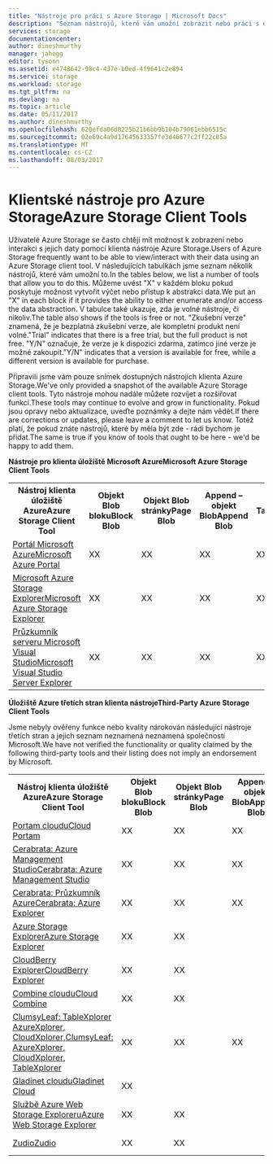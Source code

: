```yaml
---
title: "Nástroje pro práci s Azure Storage | Microsoft Docs"
description: "Seznam nástrojů, které vám umožní zobrazit nebo práci s daty Azure Storage."
services: storage
documentationcenter: 
author: dineshmurthy
manager: jahogg
editor: tysonn
ms.assetid: e4748642-98c4-437e-b0ed-4f9641c2e894
ms.service: storage
ms.workload: storage
ms.tgt_pltfrm: na
ms.devlang: na
ms.topic: article
ms.date: 05/11/2017
ms.author: dineshmurthy
ms.openlocfilehash: 620efda06d8225b21b6bb9b104b79061ebb6515c
ms.sourcegitcommit: 02e69c4a9d17645633357fe3d46677c2ff22c85a
ms.translationtype: MT
ms.contentlocale: cs-CZ
ms.lasthandoff: 08/03/2017
---
```

# <a name="azure-storage-client-tools"></a><span data-ttu-id="97d0b-103">Klientské nástroje pro Azure Storage</span><span class="sxs-lookup"><span data-stu-id="97d0b-103">Azure Storage Client Tools</span></span>
<span data-ttu-id="97d0b-104">Uživatelé Azure Storage se často chtějí mít možnost k zobrazení nebo interakci s jejich daty pomocí klienta nástroje Azure Storage.</span><span class="sxs-lookup"><span data-stu-id="97d0b-104">Users of Azure Storage frequently want to be able to view/interact with their data using an Azure Storage client tool.</span></span> <span data-ttu-id="97d0b-105">V následujících tabulkách jsme seznam několik nástrojů, které vám umožní to.</span><span class="sxs-lookup"><span data-stu-id="97d0b-105">In the tables below, we list a number of tools that allow you to do this.</span></span> <span data-ttu-id="97d0b-106">Můžeme uvést "X" v každém bloku pokud poskytuje možnost vytvořit výčet nebo přístup k abstrakci data.</span><span class="sxs-lookup"><span data-stu-id="97d0b-106">We put an "X" in each block if it provides the ability to either enumerate and/or access the data abstraction.</span></span> <span data-ttu-id="97d0b-107">V tabulce také ukazuje, zda je volné nástroje, či nikoliv.</span><span class="sxs-lookup"><span data-stu-id="97d0b-107">The table also shows if the tools is free or not.</span></span> <span data-ttu-id="97d0b-108">"Zkušební verze" znamená, že je bezplatná zkušební verze, ale kompletní produkt není volné.</span><span class="sxs-lookup"><span data-stu-id="97d0b-108">"Trial" indicates that there is a free trial, but the full product is not free.</span></span> <span data-ttu-id="97d0b-109">"Y/N" označuje, že verze je k dispozici zdarma, zatímco jiné verze je možné zakoupit.</span><span class="sxs-lookup"><span data-stu-id="97d0b-109">"Y/N" indicates that a version is available for free, while a different version is available for purchase.</span></span>

<span data-ttu-id="97d0b-110">Připravili jsme vám pouze snímek dostupných nástrojích klienta Azure Storage.</span><span class="sxs-lookup"><span data-stu-id="97d0b-110">We've only provided a snapshot of the available Azure Storage client tools.</span></span> <span data-ttu-id="97d0b-111">Tyto nástroje mohou nadále můžete rozvíjet a rozšiřovat funkcí.</span><span class="sxs-lookup"><span data-stu-id="97d0b-111">These tools may continue to evolve and grow in functionality.</span></span> <span data-ttu-id="97d0b-112">Pokud jsou opravy nebo aktualizace, uveďte poznámky a dejte nám vědět.</span><span class="sxs-lookup"><span data-stu-id="97d0b-112">If there are corrections or updates, please leave a comment to let us know.</span></span> <span data-ttu-id="97d0b-113">Totéž platí, že pokud znáte nástrojů, které by měla být zde - rádi bychom je přidat.</span><span class="sxs-lookup"><span data-stu-id="97d0b-113">The same is true if you know of tools that ought to be here - we'd be happy to add them.</span></span>

<span data-ttu-id="97d0b-114">**Nástroje pro klienta úložiště Microsoft Azure**</span><span class="sxs-lookup"><span data-stu-id="97d0b-114">**Microsoft Azure Storage Client Tools**</span></span>

<table>
  <tr>
    <th rowspan="2"><span data-ttu-id="97d0b-115">Nástroj klienta úložiště Azure</span><span class="sxs-lookup"><span data-stu-id="97d0b-115">Azure Storage Client Tool</span></span></th>
    <th rowspan="2"><span data-ttu-id="97d0b-116">Objekt Blob bloku</span><span class="sxs-lookup"><span data-stu-id="97d0b-116">Block Blob</span></span></th>
    <th rowspan="2"><span data-ttu-id="97d0b-117">Objekt Blob stránky</span><span class="sxs-lookup"><span data-stu-id="97d0b-117">Page Blob</span></span></th>
    <th rowspan="2"><span data-ttu-id="97d0b-118">Append – objekt Blob</span><span class="sxs-lookup"><span data-stu-id="97d0b-118">Append Blob</span></span></th>
    <th rowspan="2"><span data-ttu-id="97d0b-119">Tabulky</span><span class="sxs-lookup"><span data-stu-id="97d0b-119">Tables</span></span></th>
    <th rowspan="2"><span data-ttu-id="97d0b-120">Fronty</span><span class="sxs-lookup"><span data-stu-id="97d0b-120">Queues</span></span></th>
    <th rowspan="2"><span data-ttu-id="97d0b-121">Soubory</span><span class="sxs-lookup"><span data-stu-id="97d0b-121">Files</span></span></th>
    <th rowspan="2"><span data-ttu-id="97d0b-122">Free</span><span class="sxs-lookup"><span data-stu-id="97d0b-122">Free</span></span></th>
    <th colspan="4"><span data-ttu-id="97d0b-123">Platforma</span><span class="sxs-lookup"><span data-stu-id="97d0b-123">Platform</span></span></th>
  </tr>
  <tr>
    <td><span data-ttu-id="97d0b-124">Web</span><span class="sxs-lookup"><span data-stu-id="97d0b-124">Web</span></span></td>
    <td><span data-ttu-id="97d0b-125">Windows</span><span class="sxs-lookup"><span data-stu-id="97d0b-125">Windows</span></span></td>
    <td><span data-ttu-id="97d0b-126">OSX</span><span class="sxs-lookup"><span data-stu-id="97d0b-126">OSX</span></span></td>
    <td><span data-ttu-id="97d0b-127">Linux</span><span class="sxs-lookup"><span data-stu-id="97d0b-127">Linux</span></span></td>
  </tr>
  <tr>
    <td><span data-ttu-id="97d0b-128"><a href="https://azure.microsoft.com/features/azure-portal/">Portál Microsoft Azure</a></span><span class="sxs-lookup"><span data-stu-id="97d0b-128"><a href="https://azure.microsoft.com/features/azure-portal/">Microsoft Azure Portal</a></span></span></td>
    <td><span data-ttu-id="97d0b-129">X</span><span class="sxs-lookup"><span data-stu-id="97d0b-129">X</span></span></td>
    <td><span data-ttu-id="97d0b-130">X</span><span class="sxs-lookup"><span data-stu-id="97d0b-130">X</span></span></td>
    <td><span data-ttu-id="97d0b-131">X</span><span class="sxs-lookup"><span data-stu-id="97d0b-131">X</span></span></td>
    <td><span data-ttu-id="97d0b-132">X</span><span class="sxs-lookup"><span data-stu-id="97d0b-132">X</span></span></td>
    <td><span data-ttu-id="97d0b-133">X</span><span class="sxs-lookup"><span data-stu-id="97d0b-133">X</span></span></td>
    <td><span data-ttu-id="97d0b-134">X</span><span class="sxs-lookup"><span data-stu-id="97d0b-134">X</span></span></td>
    <td><span data-ttu-id="97d0b-135">Ano</span><span class="sxs-lookup"><span data-stu-id="97d0b-135">Y</span></span></td>
    <td><span data-ttu-id="97d0b-136">X</span><span class="sxs-lookup"><span data-stu-id="97d0b-136">X</span></span></td>
    <td></td>
    <td></td>
    <td></td>
  </tr>
  <tr>
    <td><span data-ttu-id="97d0b-137"><a href="http://storageexplorer.com/">Microsoft Azure Storage Explorer</a></span><span class="sxs-lookup"><span data-stu-id="97d0b-137"><a href="http://storageexplorer.com/">Microsoft Azure Storage Explorer</a></span></span></td>
    <td><span data-ttu-id="97d0b-138">X</span><span class="sxs-lookup"><span data-stu-id="97d0b-138">X</span></span></td>
    <td><span data-ttu-id="97d0b-139">X</span><span class="sxs-lookup"><span data-stu-id="97d0b-139">X</span></span></td>
    <td><span data-ttu-id="97d0b-140">X</span><span class="sxs-lookup"><span data-stu-id="97d0b-140">X</span></span></td>
    <td><span data-ttu-id="97d0b-141">X</span><span class="sxs-lookup"><span data-stu-id="97d0b-141">X</span></span></td>
    <td><span data-ttu-id="97d0b-142">X</span><span class="sxs-lookup"><span data-stu-id="97d0b-142">X</span></span></td>
    <td><span data-ttu-id="97d0b-143">X</span><span class="sxs-lookup"><span data-stu-id="97d0b-143">X</span></span></td>
    <td><span data-ttu-id="97d0b-144">Ano</span><span class="sxs-lookup"><span data-stu-id="97d0b-144">Y</span></span></td>
    <td></td>
    <td><span data-ttu-id="97d0b-145">X</span><span class="sxs-lookup"><span data-stu-id="97d0b-145">X</span></span></td>
    <td><span data-ttu-id="97d0b-146">X</span><span class="sxs-lookup"><span data-stu-id="97d0b-146">X</span></span></td>
    <td><span data-ttu-id="97d0b-147">X</span><span class="sxs-lookup"><span data-stu-id="97d0b-147">X</span></span></td>
  </tr>
  <tr>
    <td><span data-ttu-id="97d0b-148"><a href="https://www.visualstudio.com/features/azure-tools-vs.aspx">Průzkumník serveru Microsoft Visual Studio</a></span><span class="sxs-lookup"><span data-stu-id="97d0b-148"><a href="https://www.visualstudio.com/features/azure-tools-vs.aspx">Microsoft Visual Studio Server Explorer</a></span></span></td>
    <td><span data-ttu-id="97d0b-149">X</span><span class="sxs-lookup"><span data-stu-id="97d0b-149">X</span></span></td>
    <td><span data-ttu-id="97d0b-150">X</span><span class="sxs-lookup"><span data-stu-id="97d0b-150">X</span></span></td>
    <td><span data-ttu-id="97d0b-151">X</span><span class="sxs-lookup"><span data-stu-id="97d0b-151">X</span></span></td>
    <td><span data-ttu-id="97d0b-152">X</span><span class="sxs-lookup"><span data-stu-id="97d0b-152">X</span></span></td>
    <td><span data-ttu-id="97d0b-153">X</span><span class="sxs-lookup"><span data-stu-id="97d0b-153">X</span></span></td>
    <td></td>
    <td><span data-ttu-id="97d0b-154">Ano</span><span class="sxs-lookup"><span data-stu-id="97d0b-154">Y</span></span></td>
    <td></td>
    <td><span data-ttu-id="97d0b-155">X</span><span class="sxs-lookup"><span data-stu-id="97d0b-155">X</span></span></td>
    <td></td>
    <td></td>
  </tr>
</table>

<span data-ttu-id="97d0b-156">**Úložiště Azure třetích stran klienta nástroje**</span><span class="sxs-lookup"><span data-stu-id="97d0b-156">**Third-Party Azure Storage Client Tools**</span></span>

<span data-ttu-id="97d0b-157">Jsme nebyly ověřeny funkce nebo kvality nárokován následující nástroje třetích stran a jejich seznam neznamená neznamená společností Microsoft.</span><span class="sxs-lookup"><span data-stu-id="97d0b-157">We have not verified the functionality or quality claimed by the following third-party tools and their listing does not imply an endorsement by Microsoft.</span></span>

<table>
  <tr>
    <th rowspan="2"><span data-ttu-id="97d0b-158">Nástroj klienta úložiště Azure</span><span class="sxs-lookup"><span data-stu-id="97d0b-158">Azure Storage Client Tool</span></span></th>
    <th rowspan="2"><span data-ttu-id="97d0b-159">Objekt Blob bloku</span><span class="sxs-lookup"><span data-stu-id="97d0b-159">Block Blob</span></span></th>
    <th rowspan="2"><span data-ttu-id="97d0b-160">Objekt Blob stránky</span><span class="sxs-lookup"><span data-stu-id="97d0b-160">Page Blob</span></span></th>
    <th rowspan="2"><span data-ttu-id="97d0b-161">Append – objekt Blob</span><span class="sxs-lookup"><span data-stu-id="97d0b-161">Append Blob</span></span></th>
    <th rowspan="2"><span data-ttu-id="97d0b-162">Tabulky</span><span class="sxs-lookup"><span data-stu-id="97d0b-162">Tables</span></span></th>
    <th rowspan="2"><span data-ttu-id="97d0b-163">Fronty</span><span class="sxs-lookup"><span data-stu-id="97d0b-163">Queues</span></span></th>
    <th rowspan="2"><span data-ttu-id="97d0b-164">Soubory</span><span class="sxs-lookup"><span data-stu-id="97d0b-164">Files</span></span></th>
    <th rowspan="2"><span data-ttu-id="97d0b-165">Free</span><span class="sxs-lookup"><span data-stu-id="97d0b-165">Free</span></span></th>
    <th colspan="4"><span data-ttu-id="97d0b-166">Platforma</span><span class="sxs-lookup"><span data-stu-id="97d0b-166">Platform</span></span></th>
  </tr>
  <tr>
    <td><span data-ttu-id="97d0b-167">Web</span><span class="sxs-lookup"><span data-stu-id="97d0b-167">Web</span></span></td>
    <td><span data-ttu-id="97d0b-168">Windows</span><span class="sxs-lookup"><span data-stu-id="97d0b-168">Windows</span></span></td>
    <td><span data-ttu-id="97d0b-169">OSX</span><span class="sxs-lookup"><span data-stu-id="97d0b-169">OSX</span></span></td>
    <td><span data-ttu-id="97d0b-170">Linux</span><span class="sxs-lookup"><span data-stu-id="97d0b-170">Linux</span></span></td>
  </tr>
  <tr>
    <td><span data-ttu-id="97d0b-171"><a href="http://www.cloudportam.com/">Portam cloudu</a></span><span class="sxs-lookup"><span data-stu-id="97d0b-171"><a href="http://www.cloudportam.com/">Cloud Portam</a></span></span></td>
    <td><span data-ttu-id="97d0b-172">X</span><span class="sxs-lookup"><span data-stu-id="97d0b-172">X</span></span></td>
    <td><span data-ttu-id="97d0b-173">X</span><span class="sxs-lookup"><span data-stu-id="97d0b-173">X</span></span></td>
    <td><span data-ttu-id="97d0b-174">X</span><span class="sxs-lookup"><span data-stu-id="97d0b-174">X</span></span></td>
    <td><span data-ttu-id="97d0b-175">X</span><span class="sxs-lookup"><span data-stu-id="97d0b-175">X</span></span></td>
    <td><span data-ttu-id="97d0b-176">X</span><span class="sxs-lookup"><span data-stu-id="97d0b-176">X</span></span></td>
    <td><span data-ttu-id="97d0b-177">X</span><span class="sxs-lookup"><span data-stu-id="97d0b-177">X</span></span></td>
    <td><span data-ttu-id="97d0b-178">Zkušební verze</span><span class="sxs-lookup"><span data-stu-id="97d0b-178">Trial</span></span></td>
    <td><span data-ttu-id="97d0b-179">X</span><span class="sxs-lookup"><span data-stu-id="97d0b-179">X</span></span></td>
    <td></td>
    <td></td>
    <td></td>
  </tr>
  <tr>
    <td><span data-ttu-id="97d0b-180"><a href="http://www.cerebrata.com/products/azure-management-studio/introduction">Cerabrata: Azure Management Studio</a></span><span class="sxs-lookup"><span data-stu-id="97d0b-180"><a href="http://www.cerebrata.com/products/azure-management-studio/introduction">Cerabrata: Azure Management Studio</a></span></span></td>
    <td><span data-ttu-id="97d0b-181">X</span><span class="sxs-lookup"><span data-stu-id="97d0b-181">X</span></span></td>
    <td><span data-ttu-id="97d0b-182">X</span><span class="sxs-lookup"><span data-stu-id="97d0b-182">X</span></span></td>
    <td><span data-ttu-id="97d0b-183">X</span><span class="sxs-lookup"><span data-stu-id="97d0b-183">X</span></span></td>
    <td><span data-ttu-id="97d0b-184">X</span><span class="sxs-lookup"><span data-stu-id="97d0b-184">X</span></span></td>
    <td><span data-ttu-id="97d0b-185">X</span><span class="sxs-lookup"><span data-stu-id="97d0b-185">X</span></span></td>
    <td><span data-ttu-id="97d0b-186">X</span><span class="sxs-lookup"><span data-stu-id="97d0b-186">X</span></span></td>
    <td><span data-ttu-id="97d0b-187">Zkušební verze</span><span class="sxs-lookup"><span data-stu-id="97d0b-187">Trial</span></span></td>
    <td></td>
    <td><span data-ttu-id="97d0b-188">X</span><span class="sxs-lookup"><span data-stu-id="97d0b-188">X</span></span></td>
    <td></td>
    <td></td>
  </tr>
  <tr>
    <td><span data-ttu-id="97d0b-189"><a href="http://www.cerebrata.com/products/azure-explorer/introduction">Cerabrata: Průzkumník Azure</a></span><span class="sxs-lookup"><span data-stu-id="97d0b-189"><a href="http://www.cerebrata.com/products/azure-explorer/introduction">Cerabrata: Azure Explorer</a></span></span></td>
    <td><span data-ttu-id="97d0b-190">X</span><span class="sxs-lookup"><span data-stu-id="97d0b-190">X</span></span></td>
    <td><span data-ttu-id="97d0b-191">X</span><span class="sxs-lookup"><span data-stu-id="97d0b-191">X</span></span></td>
    <td><span data-ttu-id="97d0b-192">X</span><span class="sxs-lookup"><span data-stu-id="97d0b-192">X</span></span></td>
    <td></td>
    <td></td>
    <td><span data-ttu-id="97d0b-193">X</span><span class="sxs-lookup"><span data-stu-id="97d0b-193">X</span></span></td>
    <td><span data-ttu-id="97d0b-194">Ano</span><span class="sxs-lookup"><span data-stu-id="97d0b-194">Y</span></span></td>
    <td></td>
    <td><span data-ttu-id="97d0b-195">X</span><span class="sxs-lookup"><span data-stu-id="97d0b-195">X</span></span></td>
    <td></td>
    <td></td>
  </tr>
  <tr>
    <td><span data-ttu-id="97d0b-196"><a href="https://github.com/sebagomez/azurestorageexplorer">Azure Storage Explorer</a></span><span class="sxs-lookup"><span data-stu-id="97d0b-196"><a href="https://github.com/sebagomez/azurestorageexplorer">Azure Storage Explorer</a></span></span></td>
    <td><span data-ttu-id="97d0b-197">X</span><span class="sxs-lookup"><span data-stu-id="97d0b-197">X</span></span></td>
    <td><span data-ttu-id="97d0b-198">X</span><span class="sxs-lookup"><span data-stu-id="97d0b-198">X</span></span></td>
    <td></td>
    <td><span data-ttu-id="97d0b-199">X</span><span class="sxs-lookup"><span data-stu-id="97d0b-199">X</span></span></td>
    <td><span data-ttu-id="97d0b-200">X</span><span class="sxs-lookup"><span data-stu-id="97d0b-200">X</span></span></td>
    <td></td>
    <td><span data-ttu-id="97d0b-201">Ano</span><span class="sxs-lookup"><span data-stu-id="97d0b-201">Y</span></span></td>
    <td></td>
    <td><span data-ttu-id="97d0b-202">X</span><span class="sxs-lookup"><span data-stu-id="97d0b-202">X</span></span></td>
    <td></td>
    <td></td>
  </tr>
  <tr>
    <td><span data-ttu-id="97d0b-203"><a href="http://www.cloudberrylab.com/free-microsoft-azure-explorer.aspx">CloudBerry Explorer</a></span><span class="sxs-lookup"><span data-stu-id="97d0b-203"><a href="http://www.cloudberrylab.com/free-microsoft-azure-explorer.aspx">CloudBerry Explorer</a></span></span></td>
    <td><span data-ttu-id="97d0b-204">X</span><span class="sxs-lookup"><span data-stu-id="97d0b-204">X</span></span></td>
    <td><span data-ttu-id="97d0b-205">X</span><span class="sxs-lookup"><span data-stu-id="97d0b-205">X</span></span></td>
    <td></td>
    <td></td>
    <td></td>
    <td><span data-ttu-id="97d0b-206">X</span><span class="sxs-lookup"><span data-stu-id="97d0b-206">X</span></span></td>
    <td><span data-ttu-id="97d0b-207">A/N</span><span class="sxs-lookup"><span data-stu-id="97d0b-207">Y/N</span></span></td>
    <td></td>
    <td><span data-ttu-id="97d0b-208">X</span><span class="sxs-lookup"><span data-stu-id="97d0b-208">X</span></span></td>
    <td></td>
    <td></td>
  </tr>
  <tr>
    <td><span data-ttu-id="97d0b-209"><a href="http://www.gapotchenko.com/cloudcombine">Combine cloudu</a></span><span class="sxs-lookup"><span data-stu-id="97d0b-209"><a href="http://www.gapotchenko.com/cloudcombine">Cloud Combine</a></span></span></td>
    <td><span data-ttu-id="97d0b-210">X</span><span class="sxs-lookup"><span data-stu-id="97d0b-210">X</span></span></td>
    <td><span data-ttu-id="97d0b-211">X</span><span class="sxs-lookup"><span data-stu-id="97d0b-211">X</span></span></td>
    <td></td>
    <td><span data-ttu-id="97d0b-212">X</span><span class="sxs-lookup"><span data-stu-id="97d0b-212">X</span></span></td>
    <td><span data-ttu-id="97d0b-213">X</span><span class="sxs-lookup"><span data-stu-id="97d0b-213">X</span></span></td>
    <td></td>
    <td><span data-ttu-id="97d0b-214">Zkušební verze</span><span class="sxs-lookup"><span data-stu-id="97d0b-214">Trial</span></span></td>
    <td></td>
    <td><span data-ttu-id="97d0b-215">X</span><span class="sxs-lookup"><span data-stu-id="97d0b-215">X</span></span></td>
    <td></td>
    <td></td>
  </tr>
  <tr>
    <td><span data-ttu-id="97d0b-216"><a href="http://clumsyleaf.com">ClumsyLeaf: TableXplorer AzureXplorer, CloudXplorer,</a></span><span class="sxs-lookup"><span data-stu-id="97d0b-216"><a href="http://clumsyleaf.com">ClumsyLeaf: AzureXplorer, CloudXplorer, TableXplorer</a></span></span></td>
    <td><span data-ttu-id="97d0b-217">X</span><span class="sxs-lookup"><span data-stu-id="97d0b-217">X</span></span></td>
    <td><span data-ttu-id="97d0b-218">X</span><span class="sxs-lookup"><span data-stu-id="97d0b-218">X</span></span></td>
    <td><span data-ttu-id="97d0b-219">X</span><span class="sxs-lookup"><span data-stu-id="97d0b-219">X</span></span></td>
    <td><span data-ttu-id="97d0b-220">X</span><span class="sxs-lookup"><span data-stu-id="97d0b-220">X</span></span></td>
    <td><span data-ttu-id="97d0b-221">X</span><span class="sxs-lookup"><span data-stu-id="97d0b-221">X</span></span></td>
    <td><span data-ttu-id="97d0b-222">X</span><span class="sxs-lookup"><span data-stu-id="97d0b-222">X</span></span></td>
    <td><span data-ttu-id="97d0b-223">Ano</span><span class="sxs-lookup"><span data-stu-id="97d0b-223">Y</span></span></td>
    <td></td>
    <td><span data-ttu-id="97d0b-224">X</span><span class="sxs-lookup"><span data-stu-id="97d0b-224">X</span></span></td>
    <td></td>
    <td></td>
  </tr>
  <tr>
    <td><span data-ttu-id="97d0b-225"><a href="http://www.gladinet.com/Azure-Storage/index.htm">Gladinet cloudu</a></span><span class="sxs-lookup"><span data-stu-id="97d0b-225"><a href="http://www.gladinet.com/Azure-Storage/index.htm">Gladinet Cloud</a></span></span></td>
    <td><span data-ttu-id="97d0b-226">X</span><span class="sxs-lookup"><span data-stu-id="97d0b-226">X</span></span></td>
    <td></td>
    <td></td>
    <td></td>
    <td></td>
    <td></td>
    <td><span data-ttu-id="97d0b-227">Zkušební verze</span><span class="sxs-lookup"><span data-stu-id="97d0b-227">Trial</span></span></td>
    <td></td>
    <td><span data-ttu-id="97d0b-228">X</span><span class="sxs-lookup"><span data-stu-id="97d0b-228">X</span></span></td>
    <td></td>
    <td></td>
  </tr>
  <tr>
    <td><span data-ttu-id="97d0b-229"><a href="http://storageexplorer.codeplex.com/">Službě Azure Web Storage Exploreru</a></span><span class="sxs-lookup"><span data-stu-id="97d0b-229"><a href="http://storageexplorer.codeplex.com/">Azure Web Storage Explorer</a></span></span></td>
    <td><span data-ttu-id="97d0b-230">X</span><span class="sxs-lookup"><span data-stu-id="97d0b-230">X</span></span></td>
    <td><span data-ttu-id="97d0b-231">X</span><span class="sxs-lookup"><span data-stu-id="97d0b-231">X</span></span></td>
    <td></td>
    <td><span data-ttu-id="97d0b-232">X</span><span class="sxs-lookup"><span data-stu-id="97d0b-232">X</span></span></td>
    <td><span data-ttu-id="97d0b-233">X</span><span class="sxs-lookup"><span data-stu-id="97d0b-233">X</span></span></td>
    <td></td>
    <td><span data-ttu-id="97d0b-234">Ano</span><span class="sxs-lookup"><span data-stu-id="97d0b-234">Y</span></span></td>
    <td><span data-ttu-id="97d0b-235">X</span><span class="sxs-lookup"><span data-stu-id="97d0b-235">X</span></span></td>
    <td></td>
    <td></td>
    <td></td>
  </tr>
  <tr>
    <td><span data-ttu-id="97d0b-236"><a href="https://zudio.co/">Zudio</a></span><span class="sxs-lookup"><span data-stu-id="97d0b-236"><a href="https://zudio.co/">Zudio</a></span></span></td>
    <td><span data-ttu-id="97d0b-237">X</span><span class="sxs-lookup"><span data-stu-id="97d0b-237">X</span></span></td>
    <td><span data-ttu-id="97d0b-238">X</span><span class="sxs-lookup"><span data-stu-id="97d0b-238">X</span></span></td>
    <td></td>
    <td><span data-ttu-id="97d0b-239">X</span><span class="sxs-lookup"><span data-stu-id="97d0b-239">X</span></span></td>
    <td><span data-ttu-id="97d0b-240">X</span><span class="sxs-lookup"><span data-stu-id="97d0b-240">X</span></span></td>
    <td><span data-ttu-id="97d0b-241">X</span><span class="sxs-lookup"><span data-stu-id="97d0b-241">X</span></span></td>
    <td><span data-ttu-id="97d0b-242">Zkušební verze</span><span class="sxs-lookup"><span data-stu-id="97d0b-242">Trial</span></span></td>
    <td><span data-ttu-id="97d0b-243">X</span><span class="sxs-lookup"><span data-stu-id="97d0b-243">X</span></span></td>
    <td></td>
    <td></td>
    <td></td>
  </tr>
</table>
